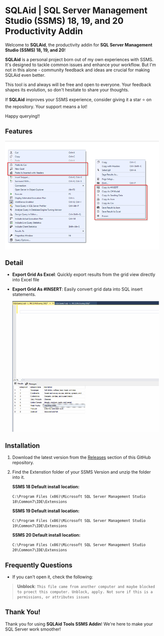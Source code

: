 # SQLAid | SQL Server Management Studio (SSMS) 18, 19, and 20 Productivity Addin

Welcome to **SQLAid**, the productivity addin for **SQL Server Management Studio (SSMS) 18, 19, and 20**!

**SQLAid** is a personal project born out of my own experiences with SSMS. It's designed to tackle common issues and enhance your workflow. But I'm not in this alone - community feedback and ideas are crucial for making SQLAid even better.

This tool is and always will be free and open to everyone. Your feedback shapes its evolution, so don't hesitate to share your thoughts.

If **SQLAid** improves your SSMS experience, consider giving it a star ⭐️ on the repository. Your support means a lot!

Happy querying!!

## Features

<img src="https://github.com/NDiiong/SQLAid/blob/main/src/SQLAid/Resources/Animation/MainFeatures.png" />

## Detail

- **Export Grid As Excel**: Quickly export results from the grid view directly into Excel file
  
- **Export Grid As #INSERT**: Easily convert grid data into SQL insert statements. <br/>

  <img src="https://github.com/NDiiong/SQLAid/blob/main/src/SQLAid/Resources/Animation/Animation-Insert.gif?raw=true" />

## Installation

1. Download the latest version from the [Releases](https://github.com/NDiiong/SQLAid/releases) section of this GitHub repository.
2. Find the Extenstion folder of your SSMS Version and unzip the folder into it.

   **SSMS 18 Default install location:**
   
   `C:\Program Files (x86)\Microsoft SQL Server Management Studio 18\Common7\IDE\Extensions`
  
   **SSMS 19 Default install location:**
   
   `C:\Program Files (x86)\Microsoft SQL Server Management Studio 19\Common7\IDE\Extensions`

   **SSMS 20 Default install location:**
   
   `C:\Program Files (x86)\Microsoft SQL Server Management Studio 20\Common7\IDE\Extensions`

## Frequently Questions

- If you can't open it, check the following:<br/>
> **Unblock**: `This file came from another computer and maybe blocked to proect this computer. Unblock, apply. Not sure if this is a permissions, or attributes issues`
  
## Thank You!

Thank you for using **SQLAid Tools SSMS Addin**! We're here to make your SQL Server work smoother!
